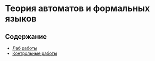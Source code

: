# Теория автоматов и формальных языков

## Содержание

* [Лаб работы](./lab/README.md)
* [Контрольные работы]()
